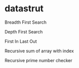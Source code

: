 # datastrut

Breadth First Search

Depth First Search

First In Last Out

Recursive sum of array with index

Recursive prime number checker